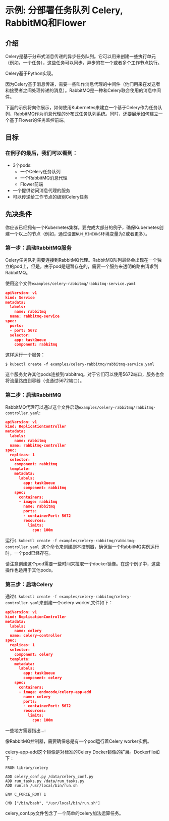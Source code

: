 # 示例: 分部署任务队列 Celery, RabbitMQ和Flower
## 介绍
Celery是基于分布式消息传递的异步任务队列。它可以用来创建一些执行单元（例如，一个任务），这些任务可以同步，异步的在一个或者多个工作节点执行。

Celery基于Python实现。

因为Celery基于消息传递，需要一些叫作消息代理的中间件（他们用来在发送者和接受者之间处理传递的消息）。RabbitMQ是一种和Celery联合使用的消息中间件。

下面的示例将向你展示，如何使用Kubernetes来建立一个基于Celery作为任务队列，RabbitMQ作为消息代理的分布式任务队列系统。同时，还要展示如何建立一个基于Flower的任务监控前端。

## 目标
### 在例子的最后，我们可以看到：

* 3个pods:
    * 一个Celery任务队列
    * 一个RabbitMQ消息代理
    * Flower前端
* 一个提供访问消息代理的服务
* 可以传递给工作节点的级别Celery任务

## 先决条件

你应该已经拥有一个Kubernetes集群。要完成大部分的例子，确保Kubernetes创建一个以上的节点（例如，通过设置`NUM_MINIONS`环境变量为2或者更多）。

### 第一步：启动RabbitMQ服务

Celery任务队列需要连接到RabbitMQ代理。RabbitMQ队列最终会出现在一个独立的pod上，但是，由于pod是短暂存在的，需要一个服务来透明的路由请求到RabbitMQ。

使用这个文件`examples/celery-rabbitmq/rabbitmq-service.yaml`

```json
apiVersion: v1
kind: Service
metadata:
  labels:
    name: rabbitmq
  name: rabbitmq-service
spec:
  ports:
  - port: 5672
  selector:
    app: taskQueue
    component: rabbitmq
```
这样运行一个服务：
```
$ kubectl create -f examples/celery-rabbitmq/rabbitmq-service.yaml
```
这个服务允许其他pods连接到rabbitmq。对于它们可以使用5672端口，服务也会将流量路由到容器（也通过5672端口）。

### 第二步：启动RabbitMQ

RabbitMQ代理可以通过这个文件启动`examples/celery-rabbitmq/rabbitmq-controller.yaml`:

```json
apiVersion: v1
kind: ReplicationController
metadata:
  labels:
    name: rabbitmq
  name: rabbitmq-controller
spec:
  replicas: 1
  selector:
    component: rabbitmq
  template:
    metadata:
      labels:
        app: taskQueue
        component: rabbitmq
    spec:
      containers:
      - image: rabbitmq
        name: rabbitmq
        ports:
        - containerPort: 5672
        resources:
          limits:
            cpu: 100m
```
运行`$ kubectl create -f examples/celery-rabbitmq/rabbitmq-controller.yaml `这个命令来创建副本控制器，确保当一个RabbitMQ实例运行时，一个pod已经存在。

请注意创建这个pod需要一些时间来拉取一个docker镜像。在这个例子中，这些操作也适用于其他pods。

### 第三步：启动Celery

通过`$ kubectl create -f examples/celery-rabbitmq/celery-controller.yaml`来创建一个celery worker,文件如下：

```json
apiVersion: v1
kind: ReplicationController
metadata:
  labels:
    name: celery
  name: celery-controller
spec:
  replicas: 1
  selector:
    component: celery
  template:
    metadata:
      labels:
        app: taskQueue
        component: celery
    spec:
      containers:
      - image: endocode/celery-app-add
        name: celery
        ports:
        - containerPort: 5672
        resources:
          limits:
            cpu: 100m
```

一些地方需要指出...:

像RabbitMQ控制器，需要确保总是有一个pod运行着Celery worker实例。

celery-app-add这个镜像是对标准的Celery Docker镜像的扩展。Dockerfile如下：

```
FROM library/celery

ADD celery_conf.py /data/celery_conf.py
ADD run_tasks.py /data/run_tasks.py
ADD run.sh /usr/local/bin/run.sh

ENV C_FORCE_ROOT 1

CMD ["/bin/bash", "/usr/local/bin/run.sh"]
```
celery_conf.py文件包含了一个简单的celery加法运算任务。



